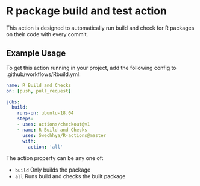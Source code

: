 # R package build and test action

This action is designed to automatically run build and check for R packages on their code with every commit.

## Example Usage
To get this action running in your project, add the following config to .github/workflows/Rbuild.yml:
```yml
name: R Build and Checks
on: [push, pull_request]

jobs:
  build:
    runs-on: ubuntu-18.04
    steps:
    - uses: actions/checkout@v1
    - name: R Build and Checks
      uses: Swechhya/R-actions@master
      with:
        action: 'all'
```

The action property can be any one of:
- `build` Only builds the package
- `all` Runs build and checks the built package

